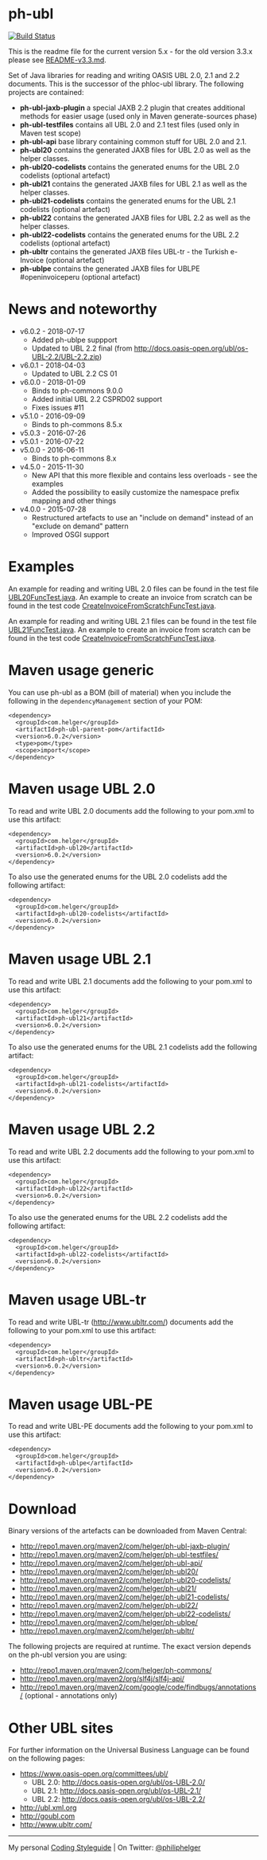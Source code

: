 # ph-ubl

[![Build Status](https://travis-ci.org/phax/ph-ubl.svg?branch=master)](https://travis-ci.org/phax/ph-ubl)
﻿

This is the readme file for the current version 5.x - for the old version 3.3.x please see [README-v3.3.md](https://github.com/phax/ph-ubl/blob/master/README-v3.3.md).

Set of Java libraries for reading and writing OASIS UBL 2.0, 2.1 and 2.2 documents.
This is the successor of the phloc-ubl library.
The following projects are contained:

  * **ph-ubl-jaxb-plugin** a special JAXB 2.2 plugin that creates additional methods for easier usage (used only in Maven generate-sources phase) 
  * **ph-ubl-testfiles** contains all UBL 2.0 and 2.1 test files (used only in Maven test scope)
  * **ph-ubl-api** base library containing common stuff for UBL 2.0 and 2.1.
  * **ph-ubl20** contains the generated JAXB files for UBL 2.0 as well as the helper classes.
  * **ph-ubl20-codelists** contains the generated enums for the UBL 2.0 codelists (optional artefact)
  * **ph-ubl21** contains the generated JAXB files for UBL 2.1 as well as the helper classes.
  * **ph-ubl21-codelists** contains the generated enums for the UBL 2.1 codelists (optional artefact)
  * **ph-ubl22** contains the generated JAXB files for UBL 2.2 as well as the helper classes.
  * **ph-ubl22-codelists** contains the generated enums for the UBL 2.2 codelists (optional artefact)
  * **ph-ubltr** contains the generated JAXB files UBL-tr - the Turkish e-Invoice (optional artefact)
  * **ph-ublpe** contains the generated JAXB files for UBLPE #openinvoiceperu (optional artefact)
  
# News and noteworthy

* v6.0.2 - 2018-07-17
  * Added ph-ublpe suppport
  * Updated to UBL 2.2 final (from http://docs.oasis-open.org/ubl/os-UBL-2.2/UBL-2.2.zip)
* v6.0.1 - 2018-04-03
  * Updated to UBL 2.2 CS 01
* v6.0.0 - 2018-01-09
  * Binds to ph-commons 9.0.0
  * Added initial UBL 2.2 CSPRD02 support
  * Fixes issues #11
* v5.1.0 - 2016-09-09
  * Binds to ph-commons 8.5.x
* v5.0.3 - 2016-07-26
* v5.0.1 - 2016-07-22 
* v5.0.0 - 2016-06-11
  * Binds to ph-commons 8.x 
* v4.5.0 - 2015-11-30
  * New API that this more flexible and contains less overloads - see the examples
  * Added the possibility to easily customize the namespace prefix mapping and other things
* v4.0.0 - 2015-07-28
  * Restructured artefacts to use an "include on demand" instead of an "exclude on demand" pattern
  * Improved OSGI support

# Examples

An example for reading and writing UBL 2.0 files can be found in the test file [UBL20FuncTest.java](https://github.com/phax/ph-ubl/blob/master/ph-ubl20/src/test/java/com/helger/ubl20/UBL20FuncTest.java).
An example to create an invoice from scratch can be found in the test code [CreateInvoiceFromScratchFuncTest.java](https://github.com/phax/ph-ubl/blob/master/ph-ubl20/src/test/java/com/helger/ubl20/CreateInvoiceFromScratchFuncTest.java).

An example for reading and writing UBL 2.1 files can be found in the test file [UBL21FuncTest.java](https://github.com/phax/ph-ubl/blob/master/ph-ubl21/src/test/java/com/helger/ubl21/UBL21FuncTest.java).
An example to create an invoice from scratch can be found in the test code [CreateInvoiceFromScratchFuncTest.java](https://github.com/phax/ph-ubl/blob/master/ph-ubl21/src/test/java/com/helger/ubl21/CreateInvoiceFromScratchFuncTest.java).

# Maven usage generic
You can use ph-ubl as a BOM (bill of material) when you include the following in the `dependencyManagement` section of your POM:
```
<dependency>
  <groupId>com.helger</groupId>
  <artifactId>ph-ubl-parent-pom</artifactId>
  <version>6.0.2</version>
  <type>pom</type>
  <scope>import</scope>
</dependency>
```

# Maven usage UBL 2.0
To read and write UBL 2.0 documents add the following to your pom.xml to use this artifact:

```
<dependency>
  <groupId>com.helger</groupId>
  <artifactId>ph-ubl20</artifactId>
  <version>6.0.2</version>
</dependency>
```

To also use the generated enums for the UBL 2.0 codelists add the following artifact:

```
<dependency>
  <groupId>com.helger</groupId>
  <artifactId>ph-ubl20-codelists</artifactId>
  <version>6.0.2</version>
</dependency>
```

# Maven usage UBL 2.1
To read and write UBL 2.1 documents add the following to your pom.xml to use this artifact:

```
<dependency>
  <groupId>com.helger</groupId>
  <artifactId>ph-ubl21</artifactId>
  <version>6.0.2</version>
</dependency>
```

To also use the generated enums for the UBL 2.1 codelists add the following artifact:

```
<dependency>
  <groupId>com.helger</groupId>
  <artifactId>ph-ubl21-codelists</artifactId>
  <version>6.0.2</version>
</dependency>
```

# Maven usage UBL 2.2
To read and write UBL 2.2 documents add the following to your pom.xml to use this artifact:

```
<dependency>
  <groupId>com.helger</groupId>
  <artifactId>ph-ubl22</artifactId>
  <version>6.0.2</version>
</dependency>
```

To also use the generated enums for the UBL 2.2 codelists add the following artifact:

```
<dependency>
  <groupId>com.helger</groupId>
  <artifactId>ph-ubl22-codelists</artifactId>
  <version>6.0.2</version>
</dependency>
```

# Maven usage UBL-tr
To read and write UBL-tr (http://www.ubltr.com/) documents add the following to your pom.xml to use this artifact:

```
<dependency>
  <groupId>com.helger</groupId>
  <artifactId>ph-ubltr</artifactId>
  <version>6.0.2</version>
</dependency>
```

# Maven usage UBL-PE
To read and write UBL-PE documents add the following to your pom.xml to use this artifact:

```
<dependency>
  <groupId>com.helger</groupId>
  <artifactId>ph-ublpe</artifactId>
  <version>6.0.2</version>
</dependency>
```

# Download
Binary versions of the artefacts can be downloaded from Maven Central:

  * http://repo1.maven.org/maven2/com/helger/ph-ubl-jaxb-plugin/
  * http://repo1.maven.org/maven2/com/helger/ph-ubl-testfiles/
  * http://repo1.maven.org/maven2/com/helger/ph-ubl-api/
  * http://repo1.maven.org/maven2/com/helger/ph-ubl20/
  * http://repo1.maven.org/maven2/com/helger/ph-ubl20-codelists/
  * http://repo1.maven.org/maven2/com/helger/ph-ubl21/
  * http://repo1.maven.org/maven2/com/helger/ph-ubl21-codelists/
  * http://repo1.maven.org/maven2/com/helger/ph-ubl22/
  * http://repo1.maven.org/maven2/com/helger/ph-ubl22-codelists/
  * http://repo1.maven.org/maven2/com/helger/ph-ublpe/
  * http://repo1.maven.org/maven2/com/helger/ph-ubltr/
  
The following projects are required at runtime. The exact version depends on the ph-ubl version you are using:

  * http://repo1.maven.org/maven2/com/helger/ph-commons/
  * http://repo1.maven.org/maven2/org/slf4j/slf4j-api/
  * http://repo1.maven.org/maven2/com/google/code/findbugs/annotations/ (optional - annotations only)

# Other UBL sites

For further information on the Universal Business Language can be found on the following pages:

* https://www.oasis-open.org/committees/ubl/
    * UBL 2.0: http://docs.oasis-open.org/ubl/os-UBL-2.0/ 
    * UBL 2.1: http://docs.oasis-open.org/ubl/os-UBL-2.1/ 
    * UBL 2.2: http://docs.oasis-open.org/ubl/os-UBL-2.2/ 
* http://ubl.xml.org
* http://goubl.com
* http://www.ubltr.com/

---

My personal [Coding Styleguide](https://github.com/phax/meta/blob/master/CodingStyleguide.md) |
On Twitter: <a href="https://twitter.com/philiphelger">@philiphelger</a>
